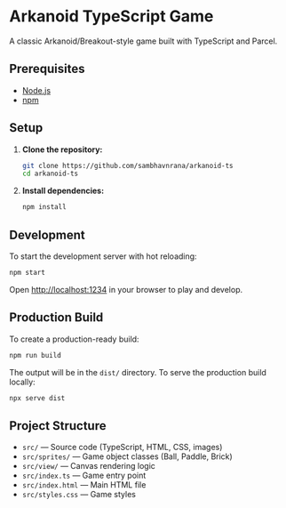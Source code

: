 # Arkanoid TypeScript Game

A classic Arkanoid/Breakout-style game built with TypeScript and Parcel.

## Prerequisites

- [Node.js](https://nodejs.org/) 
- [npm](https://www.npmjs.com/) 

## Setup

1. **Clone the repository:**

   ```sh
   git clone https://github.com/sambhavnrana/arkanoid-ts
   cd arkanoid-ts
   ```

2. **Install dependencies:**
   ```sh
   npm install
   ```

## Development

To start the development server with hot reloading:

```sh
npm start
```

Open [http://localhost:1234](http://localhost:1234) in your browser to play and develop.

## Production Build

To create a production-ready build:

```sh
npm run build
```

The output will be in the `dist/` directory. To serve the production build locally:

```sh
npx serve dist
```

## Project Structure

- `src/` — Source code (TypeScript, HTML, CSS, images)
- `src/sprites/` — Game object classes (Ball, Paddle, Brick)
- `src/view/` — Canvas rendering logic
- `src/index.ts` — Game entry point
- `src/index.html` — Main HTML file
- `src/styles.css` — Game styles
